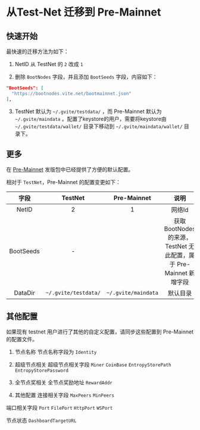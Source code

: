 # 从Test-Net 迁移到 Pre-Mainnet

## 快速开始

最快速的迁移方法为如下：

1. NetID 从 TestNet 的 `2` 改成 `1`

2. 删除 `BootNodes` 字段，并且添加 `BootSeeds` 字段，内容如下：
```json
"BootSeeds": [
  "https://bootnodes.vite.net/bootmainnet.json"
],
```

3. TestNet 默认为 `~/.gvite/testdata/` ，而 Pre-Mainnet 默认为 `~/.gvite/maindata` 。配置了keystore的用户，需要将keystore由 `~/.gvite/testdata/wallet/` 目录下移动到 `~/.gvite/maindata/wallet/` 目录下。


## 更多

在 [Pre-Mainnet](https://github.com/vitelabs/go-vite/releases/tag/v2.0.0) 发版包中已经提供了方便的默认配置。

相对于 `TestNet`，Pre-Mainnet 的配置变更如下：

| 字段 | TestNet | Pre-Mainnet | 说明 |
|:--:|:--:|:--:|:--:|
| NetID | 2 | 1 | 网络Id |
| BootSeeds | - |  | 获取 BootNodes 的来源，TestNet 无此配置，属于 Pre-Mainnet 新增字段 |
| DataDir | `~/.gvite/testdata/` | `~/.gvite/maindata` | 默认目录 |

## 其他配置

如果现有 testnet 用户进行了其他的自定义配置，请同步这些配置到 Pre-Mainnet 的配置文件。

1. 节点名称
节点名称字段为 `Identity`

2. 超级节点相关
超级节点相关字段 `Miner` `CoinBase` `EntropyStorePath` `EntropyStorePassword`

3. 全节点奖相关
全节点奖励地址 `RewardAddr`

4. 其他配置
连接相关字段 `MaxPeers` `MinPeers`

端口相关字段 `Port` `FilePort` `HttpPort` `WSPort`

节点状态 `DashboardTargetURL`
